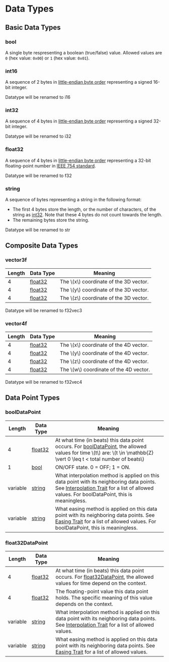 # Data Types

## Basic Data Types
### bool
A single byte respresenting a boolean (true/false) value. Allowed values are `0` (hex value: `0x00`) or `1` (hex value: `0x01`).

### int16
A sequence of 2 bytes in [little-endian byte order](https://en.wikipedia.org/wiki/Endianness) representing a signed 16-bit integer.
<div class="warning">Datatype will be renamed to i16</div>

### int32
A sequence of 4 bytes in [little-endian byte order](https://en.wikipedia.org/wiki/Endianness) representing a signed 32-bit integer.
<div class="warning">Datatype will be renamed to i32</div>

### float32
A sequence of 4 bytes in [little-endian byte order](https://en.wikipedia.org/wiki/Endianness) representing a 32-bit floating-point number in [IEEE 754 standard](https://en.wikipedia.org/wiki/IEEE_754).
<div class="warning">Datatype will be renamed to f32</div>

### string
A sequence of bytes representing a string in the following format:
* The first 4 bytes store the length, or the number of characters, of the string as [int32](#int32). Note that these 4 bytes do not count towards the length.
* The remaining bytes store the string.
<div class="warning">Datatype will be renamed to str</div>

## Composite Data Types
### vector3f
| Length | Data Type           | Meaning                                  |
| ------ | ------------------- | -------------------------------------    |
|      4 | [float32](#float32) | The \\(x\\) coordinate of the 3D vector. |
|      4 | [float32](#float32) | The \\(y\\) coordinate of the 3D vector. |
|      4 | [float32](#float32) | The \\(z\\) coordinate of the 3D vector. |
<div class="warning">Datatype will be renamed to f32vec3</div>

### vector4f
| Length | Data Type           | Meaning                                  |
| ------ | ------------------- | ---------------------------------------- |
|      4 | [float32](#float32) | The \\(x\\) coordinate of the 4D vector. |
|      4 | [float32](#float32) | The \\(y\\) coordinate of the 4D vector. |
|      4 | [float32](#float32) | The \\(z\\) coordinate of the 4D vector. |
|      4 | [float32](#float32) | The \\(w\\) coordinate of the 4D vector. |
<div class="warning">Datatype will be renamed to f32vec4</div>

## Data Point Types
### boolDataPoint
| Length   | Data Type           | Meaning                              |
|----------|---------------------|--------------------------------------|
|        4 | [float32](#float32) | At what time (in beats) this data point occurs. For [boolDataPoint](#boolDataPoint), the allowed values for time \\(t\\) are: \\(t \in \mathbb{Z} \vert 0 \leq t < total number of beats\\) |
|        1 | [bool](#bool)       | ON/OFF state. 0 = OFF; 1 = ON. |
| variable | [string](#string)   | What interpolation method is applied on this data point with its neighboring data points. See [Interpolation Trait](trait_values.md#interpolation) for a list of allowed values. For boolDataPoint, this is meaningless. |
| variable | [string](#string)   | What easing method is applied on this data point with its neighboring data points. See [Easing Trait](trait_values.md#easing) for a list of allowed values. For boolDataPoint, this is meaningless. |

### float32DataPoint
| Length | Data Type           | Meaning                              |
|--------|---------------------|--------------------------------------|
|      4 | [float32](#float32) | At what time (in beats) this data point occurs. For [float32DataPoint](#float32DataPoint), the allowed values for time depend on the context. |
|      4 | [float32](#float32) | The floating-point value this data point holds. The specific meaning of this value depends on the context. |
| variable | [string](#string) | What interpolation method is applied on this data point with its neighboring data points. See [Interpolation Trait](trait_values.md#interpolation) for a list of allowed values.  |
| variable | [string](#string) | What easing method is applied on this data point with its neighboring data points. See [Easing Trait](trait_values.md#easing) for a list of allowed values.  |